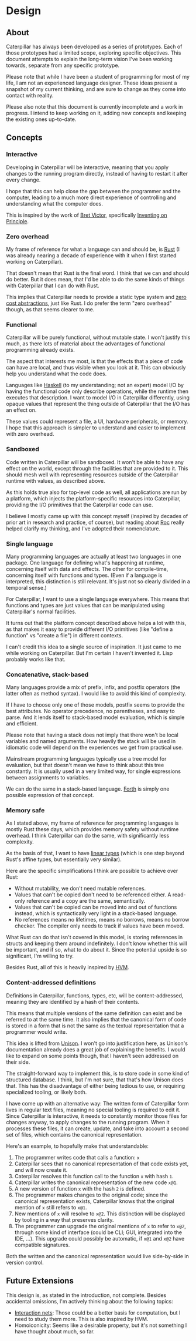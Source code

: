 # Design

## About

Caterpillar has always been developed as a series of prototypes. Each of those
prototypes had a limited scope, exploring specific objectives. This document
attempts to explain the long-term vision I've been working towards, separate
from any specific prototype.

Please note that while I have been a student of programming for most of my life,
I am not an experienced language designer. These ideas present a snapshot of my
current thinking, and are sure to change as they come into contact with reality.

Please also note that this document is currently incomplete and a work in
progress. I intend to keep working on it, adding new concepts and keeping the
existing ones up-to-date.

## Concepts

### Interactive

Developing in Caterpillar will be interactive, meaning that you apply changes to
the running program directly, instead of having to restart it after every
change.

I hope that this can help close the gap between the programmer and the computer,
leading to a much more direct experience of controlling and understanding what
the computer does.

This is inspired by the work of [Bret Victor], specifically
[Inventing on Principle].

[Bret Victor]: https://worrydream.com/
[Inventing on Principle]: https://vimeo.com/906418692

### Zero overhead

My frame of reference for what a language can and should be, is [Rust] (I was
already nearing a decade of experience with it when I first started working on
Caterpillar).

That doesn't mean that Rust is the final word. I think that we can and should do
better. But it does mean, that I'd be able to do the same kinds of things with
Caterpillar that I can do with Rust.

This implies that Caterpillar needs to provide a static type system and
[zero cost abstractions], just like Rust. I do prefer the term "zero overhead"
though, as that seems clearer to me.

[Rust]: https://www.rust-lang.org/
[zero cost abstractions]: https://boats.gitlab.io/blog/post/zero-cost-abstractions/

### Functional

Caterpillar will be purely functional, without mutable state. I won't justify
this much, as there lots of material about the advantages of functional
programming already exists.

The aspect that interests me most, is that the effects that a piece of code can
have are local, and thus visible when you look at it. This can obviously help
you understand what the code does.

Languages like [Haskell] (to my understanding; not an expert) model I/O by
having the functional code only describe operations, while the runtime then
executes that description. I want to model I/O in Caterpillar differently, using
opaque values that represent the thing outside of Caterpillar that the I/O has
an effect on.

These values could represent a file, a UI, hardware peripherals, or memory. I
hope that this approach is simpler to understand and easier to implement with
zero overhead.

[Haskell]: https://www.haskell.org/

### Sandboxed

Code written in Caterpillar will be sandboxed. It won't be able to have any
effect on the world, except through the facilities that are provided to it. This
should mesh well with representing resources outside of the Caterpillar runtime
with values, as described above.

As this holds true also for top-level code as well, all applications are run by
a platform, which injects the platform-specific resources into Caterpillar,
providing the I/O primitives that the Caterpillar code can use.

I believe I mostly came up with this concept myself (inspired by decades of
prior art in research and practice, of course), but reading about [Roc] really
helped clarify my thinking, and I've adopted their nomenclature.

[Roc]: https://www.roc-lang.org/

### Single language

Many programming languages are actually at least two languages in one package.
One language for defining what's happening at runtime, concerning itself with
data and effects. The other for compile-time, concerning itself with functions
and types. (Even if a language is interpreted, this distinction is still
relevant. It's just not so clearly divided in a temporal sense.)

For Caterpillar, I want to use a single language everywhere. This means that
functions and types are just values that can be manipulated using Caterpillar's
normal facilities.

It turns out that the platform concept described above helps a lot with this, as
that makes it easy to provide different I/O primitives (like "define a function"
vs "create a file") in different contexts.

I can't credit this idea to a single source of inspiration. It just came to me
while working on Caterpillar. But I'm certain I haven't invented it. Lisp
probably works like that.

### Concatenative, stack-based

Many languages provide a mix of prefix, infix, and postfix operators (the latter
often as method syntax). I would like to avoid this kind of complexity.

If I have to choose only one of those models, postfix seems to provide the best
attributes. No operator precedence, no parentheses, and easy to parse. And it
lends itself to stack-based model evaluation, which is simple and efficient.

Please note that having a stack does not imply that there won't be local
variables and named arguments. How heavily the stack will be used in idiomatic
code will depend on the experiences we get from practical use.

Mainstream programming languages typically use a tree model for evaluation, but
that doesn't mean we have to think about this tree constantly. It is usually
used in a very limited way, for single expressions between assignments to
variables.

We can do the same in a stack-based language. [Forth] is simply one possible
expression of that concept.

[Forth]: https://en.wikipedia.org/wiki/Forth_(programming_language)

### Memory safe

As I stated above, my frame of reference for programming languages is mostly
Rust these days, which provides memory safety without runtime overhead. I think
Caterpillar can do the same, with significantly less complexity.

As the basis of that, I want to have [linear types] (which is one step beyond
Rust's affine types, but essentially very similar).

Here are the specific simplifications I think are possible to achieve over Rust:

- Without mutability, we don't need mutable references.
- Values that can't be copied don't need to be referenced either. A read-only
  reference and a copy are the same, semantically.
- Values that can't be copied can be moved into and out of functions instead,
  which is syntactically very light in a stack-based language.
- No references means no lifetimes, means no borrows, means no borrow checker.
  The compiler only needs to track if values have been moved.

What Rust can do that isn't covered in this model, is storing references in
structs and keeping them around indefinitely. I don't know whether this will be
important, and if so, what to do about it. Since the potential upside is so
significant, I'm willing to try.

Besides Rust, all of this is heavily inspired by [HVM].

[linear types]: https://en.wikipedia.org/wiki/Substructural_type_system#Linear_type_systems
[HVM]: https://github.com/HigherOrderCO/HVM

### Content-addressed definitions

Definitions in Caterpillar, functions, types, etc, will be content-addressed,
meaning they are identified by a hash of their contents.

This means that multiple versions of the same definition can exist and be
referred to at the same time. It also implies that the canonical form of code is
stored in a form that is not the same as the textual representation that a
programmer would write.

This idea is lifted from [Unison]. I won't go into justification here, as
Unison's documentation already does a great job of explaining the benefits. I
would like to expand on some points though, that I haven't seen addressed on
their side.

The straight-forward way to implement this, is to store code in some kind of
structured database. I think, but I'm not sure, that that's how Unison does
that. This has the disadvantage of either being tedious to use, or requiring
specialized tooling, or likely both.

I have come up with an alternative way: The written form of Caterpillar form
lives in regular text files, meaning no special tooling is required to edit it.
Since Caterpillar is interactive, it needs to constantly monitor those files for
changes anyway, to apply changes to the running program. When it processes these
files, it can create, update, and take into account a second set of files, which
contains the canonical representation.

Here's an example, to hopefully make that understandable:

1. The programmer writes code that calls a function: `x`
2. Caterpillar sees that no canonical representation of that code exists yet,
   and will now create it.
3. Caterpillar resolves this function call to the function `x` with hash `1`.
4. Caterpillar writes the canonical representation of the new code `x@1`.
5. A new version of function `x` with the hash `2` is defined.
6. The programmer makes changes to the original code; since the canonical
   representation exists, Caterpillar knows that the original mention of `x`
   still refers to `x@1`.
7. New mentions of `x` will resolve to `x@2`. This distinction will be displayed
   by tooling in a way that preserves clarity.
8. The programmer can upgrade the original mentions of `x` to refer to `x@2`,
   through some kind of interface (could be CLI; GUI, integrated into the IDE,
   ...). This upgrade could possibly be automatic, if `x@1` and `x@2` have
   compatible signatures.

Both the written and the canonical representation would live side-by-side in
version control.

[Unison]: https://www.unison-lang.org/

## Future Extensions

This design is, as stated in the introduction, not complete. Besides accidental
omissions, I'm actively thinking about the following topics:

- [Interaction nets]: Those could be a better basis for computation, but I need
  to study them more. This is also inspired by HVM.
- Homoiconicity: Seems like a desirable property, but it's not something I have
  thought about much, so far.

[Interaction nets]: https://en.wikipedia.org/wiki/Interaction_nets

